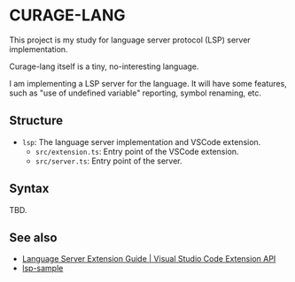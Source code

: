 # CURAGE-LANG

This project is my study for language server protocol (LSP) server implementation.

Curage-lang itself is a tiny, no-interesting language.

I am implementing a LSP server for the language. It will have some features, such as "use of undefined variable" reporting, symbol renaming, etc.

## Structure

- `lsp`: The language server implementation and VSCode extension.
    - `src/extension.ts`: Entry point of the VSCode extension.
    - `src/server.ts`: Entry point of the server.

## Syntax

TBD.

## See also

- [Language Server Extension Guide | Visual Studio Code Extension API](https://code.visualstudio.com/api/language-extensions/language-server-extension-guide)
- [lsp-sample](https://github.com/Microsoft/vscode-extension-samples/tree/515a928615aaab84ae7f66a38e4346db84464fcb/lsp-sample)
